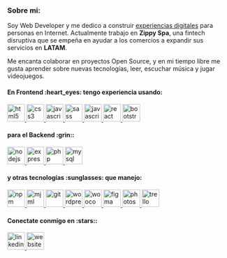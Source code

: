 ### Sobre mi:
<p>Soy Web Developer y me dedico a construir <u>experiencias digitales</u> para personas en Internet. Actualmente trabajo en <strong>Zippy Spa</strong>, una fintech disruptiva que se empeña en ayudar a los comercios a expandir sus servicios en <strong>LATAM</strong>.</p>
<p>Me encanta colaborar en proyectos Open Source, y en mi tiempo libre me gusta aprender sobre nuevas tecnologías, leer, escuchar música y jugar videojuegos.</p>

<h4 align="left">En Frontend :heart_eyes: tengo experiencia usando:</h3>
<p align="left">
  
  <a href="https://www.w3.org/html/" target="_blank" rel="noreferrer">
    <img src="https://cdn.jsdelivr.net/gh/devicons/devicon/icons/html5/html5-original.svg"
      alt="html5" width="40" height="40" />
  </a>
  <a href="https://www.w3schools.com/css/" target="_blank" rel="noreferrer">
    <img src="https://cdn.jsdelivr.net/gh/devicons/devicon/icons/css3/css3-original.svg"
      alt="css3" width="40" height="40" />
  </a>
  <a href="https://developer.mozilla.org/en-US/docs/Web/JavaScript" target="_blank" rel="noreferrer">
    <img src="https://cdn.jsdelivr.net/gh/devicons/devicon/icons/javascript/javascript-original.svg"
      alt="javascript" width="40" height="40" />
  </a>
  <a href="https://sass-lang.com/" target="_blank" rel="noreferrer">
    <img src="https://cdn.jsdelivr.net/gh/devicons/devicon/icons/sass/sass-original.svg"
      alt="sass" width="40" height="40" />
  </a>
  <a href="https://webpack.js.org/" target="_blank" rel="noreferrer">
    <img src="https://cdn.jsdelivr.net/gh/devicons/devicon/icons/webpack/webpack-original.svg" alt="javascript" width="40" height="40"/>
  </a> 
  <a href="https://reactjs.org/" target="_blank" rel="noreferrer">
    <img src="https://cdn.jsdelivr.net/gh/devicons/devicon/icons/react/react-original.svg"
      alt="react" width="40" height="40" />
  </a>
  <a href="https://getbootstrap.com/" target="_blank" rel="noreferrer">
    <img src="https://cdn.jsdelivr.net/gh/devicons/devicon/icons/bootstrap/bootstrap-original.svg"
      alt="bootstrap" width="40" height="40" />
  </a>
  
</p>

<h4 align="left">para el Backend :grin::</h3>
<p align="left">
  
  <a href="https://nodejs.org/" target="_blank" rel="noreferrer">
    <img src="https://cdn.jsdelivr.net/gh/devicons/devicon/icons/nodejs/nodejs-original.svg"
      alt="nodejs" width="40" height="40" />
  </a>
  <a href="https://expressjs.com/es/" target="_blank" rel="noreferrer">
    <img src="https://cdn.jsdelivr.net/gh/devicons/devicon/icons/express/express-original.svg"
      alt="express" width="40" height="40">
  </a>
  <a href="https://www.php.net/" target="_blank" rel="noreferrer">
    <img src="https://cdn.jsdelivr.net/gh/devicons/devicon/icons/php/php-plain.svg"
      alt="php" width="40" height="40">
  </a>
  <a href="https://www.mysql.com/" target="_blank" rel="noreferrer">
    <img src="https://cdn.jsdelivr.net/gh/devicons/devicon/icons/mysql/mysql-original-wordmark.svg"
      alt="mysql" width="40" height="40">
  </a>
  
</p>

<h4 align="left">y otras tecnologías :sunglasses: que manejo:</h3>
<p align="left">
  <a href="https://npm.org/" target="_blank" rel="noreferrer">
    <img src="https://cdn.jsdelivr.net/gh/devicons/devicon/icons/npm/npm-original-wordmark.svg" 
         alt="npm" width="40" height="40" />
  </a>
  
  <a href="https://mjml.io/" target="_blank" rel="noreferrer">
    <img src="https://avatars.githubusercontent.com/u/16115896?s=280&v=4" 
         alt="mjml" width="40" height="40">
  </a>
  
  <a href="https://git-scm.com/" target="_blank" rel="noreferrer">
    <img src="https://cdn.jsdelivr.net/gh/devicons/devicon/icons/git/git-original.svg" 
         alt="git" width="40" height="40" />
  </a>
  
  <a href="https://wordpress.org/" target="_blank" rel="noreferrer">
    <img src="https://cdn.jsdelivr.net/gh/devicons/devicon/icons/wordpress/wordpress-original.svg" 
         alt="wordpress" width="40" height="40" />
  </a>
  <a href="https://woocommerce.com/" target="_blank" rel="noreferrer">
    <img src="https://cdn.jsdelivr.net/gh/devicons/devicon/icons/woocommerce/woocommerce-original.svg" 
         alt="woocommerce" width="40" height="40" />
  </a>
  
  <a href="https://www.figma.com/" target="_blank" rel="noreferrer">
    <img src="https://cdn.jsdelivr.net/gh/devicons/devicon/icons/figma/figma-original.svg" alt="figma" width="40" height="40" />
  </a>
  
  <a href="https://www.adobe.com/cl/products/photoshop.html" target="_blank" rel="noreferrer">
    <img src="https://cdn.jsdelivr.net/gh/devicons/devicon/icons/photoshop/photoshop-plain.svg"
      alt="photoshop" width="40" height="40" />
  </a>
  
  <a href="https://trello.com/" target="_blank" rel="noreferrer">
    <img src="https://cdn.jsdelivr.net/gh/devicons/devicon/icons/trello/trello-plain.svg"
      alt="trello" width="40" height="40" />
  </a>
</p>
<h4 align="left">Conectate conmigo en :stars::</h3>
<p>
  <a href="https://www.linkedin.com/in/jesus-caballero-peralta/" target="_blank" rel="noreferrer">
    <img src="https://cdn.jsdelivr.net/gh/devicons/devicon/icons/linkedin/linkedin-original.svg"
      alt="linkedin" width="40" height="40" />
  </a>
  <a href="https://jesuscaballero.cl" target="_blank" rel="noopener">
    <img src="https://cdn.jsdelivr.net/gh/devicons/devicon/icons/google/google-original.svg"
      alt="website" width="40" height="40" />
  </a>
</p>
